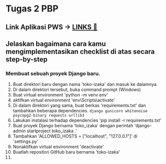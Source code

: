 # Tugas 2 PBP
## Link Aplikasi PWS -> [LINKS 🔗](http://muhammad-adiansyah-tokoizakaa.pbp.cs.ui.ac.id/)
## Jelaskan bagaimana cara kamu mengimplementasikan checklist di atas secara step-by-step
### Membuat sebuah proyek Django baru.
   1. Buat direktori baru dengan nama 'toko-izaka' dan masuk ke dalamnya.
   2. Di dalam direktori tersebut, buka command prompt (Windows)
   3. Buat virtual environment 'python -m venv env'
   4. aktifkan virtual environment 'env\Scripts\activate'
   5. Di dalam direktori yang sama, buat berkas 'requirements.txt' dan tambahkan beberapa dependencies.
     ```
     django
     gunicorn
     whitenoise
     psycopg2-binary
     requests
     urllib3
     ```
   6. Lakukan instalasi terhadap dependencies 'pip install -r requirements.txt'
   7. Buat proyek Django bernama 'toko_izaka' dengan perintah 'django-admin startproject toko_izaka .'
   8. Tambahkan 'ALLOWED_HOSTS = ["localhost", "127.0.0.1"]' di 'settings.py'
   9. Nonaktifkan virtual environment 'deactivate'
   10. Buatlah repositori GitHub baru bernama 'toko-izaka'
   11. 
